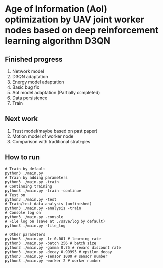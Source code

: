 # Age of Information (AoI) optimization by UAV joint worker nodes based on deep reinforcement learning algorithm D3QN
## Finished progress
1. Network model
2. D3QN adaptation
3. Energy model adaptation
4. Basic bug fix
5. AoI model adaptation (Partially completed)
6. Data persistence
7. Train

## Next work
1. Trust model(maybe based on past paper)
2. Motion model of worker node
3. Comparison with traditional strategies

## How to run
```shell
# Train by default
python3 ./main.py 
# Train by adding parameters
python3 ./main.py -train
# Continuing training
python3 ./main.py -train -continue
# Test on
python3 ./main.py -test 
# Train/test data analysis (unfinished)
python3 ./main.py -analysis -train
# Console log on
python3 ./main.py -console
# File log on (save at ./save/log by default)
python3 ./main.py -file_log

# Other parameters
python3 ./main.py -lr 0.001 # learning rate
python3 ./main.py -batch 256 # batch size
python3 ./main.py -gamma 0.75 # reward discount rate
python3 ./main.py -decay 0.99995 # epsilon decay
python3 ./main.py -sensor 1000 # sensor number
python3 ./main.py -worker 2 # worker number